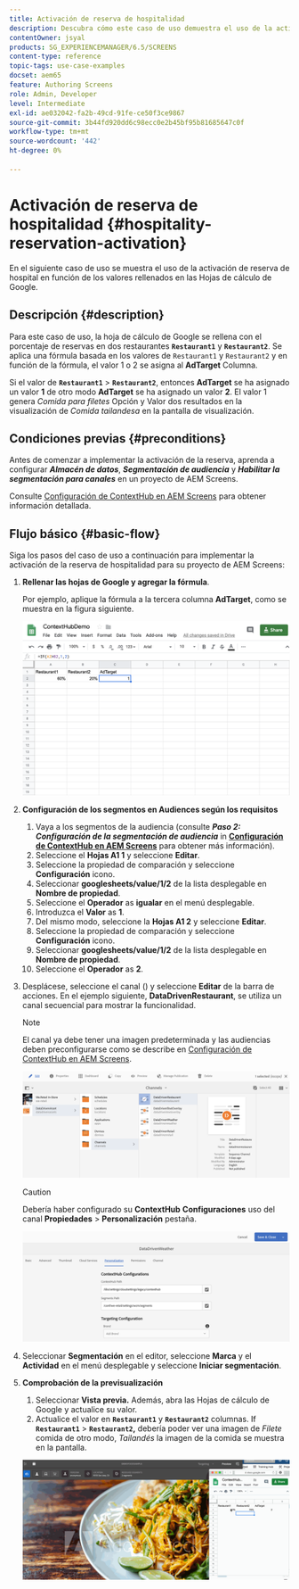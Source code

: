 ```yaml
---
title: Activación de reserva de hospitalidad
description: Descubra cómo este caso de uso demuestra el uso de la activación de reserva de hospitalidad en función de los valores rellenados en Hojas de cálculo de Google.
contentOwner: jsyal
products: SG_EXPERIENCEMANAGER/6.5/SCREENS
content-type: reference
topic-tags: use-case-examples
docset: aem65
feature: Authoring Screens
role: Admin, Developer
level: Intermediate
exl-id: ae032042-fa2b-49cd-91fe-ce50f3ce9867
source-git-commit: 3b44fd920dd6c98ecc0e2b45bf95b81685647c0f
workflow-type: tm+mt
source-wordcount: '442'
ht-degree: 0%

---
```


# Activación de reserva de hospitalidad {#hospitality-reservation-activation}

En el siguiente caso de uso se muestra el uso de la activación de reserva de hospital en función de los valores rellenados en las Hojas de cálculo de Google.

## Descripción {#description}

Para este caso de uso, la hoja de cálculo de Google se rellena con el porcentaje de reservas en dos restaurantes **`Restaurant1`** y **`Restaurant2`**. Se aplica una fórmula basada en los valores de `Restaurant1` y `Restaurant2` y en función de la fórmula, el valor 1 o 2 se asigna al **AdTarget** Columna.

Si el valor de **`Restaurant1`** > **`Restaurant2`**, entonces **AdTarget** se ha asignado un valor **1** de otro modo **AdTarget** se ha asignado un valor **2**. El valor 1 genera *Comida para filetes* Opción y Valor dos resultados en la visualización de *Comida tailandesa* en la pantalla de visualización.

## Condiciones previas {#preconditions}

Antes de comenzar a implementar la activación de la reserva, aprenda a configurar ***Almacén de datos***, ***Segmentación de audiencia*** y ***Habilitar la segmentación para canales*** en un proyecto de AEM Screens.

Consulte [Configuración de ContextHub en AEM Screens](configuring-context-hub.md) para obtener información detallada.

## Flujo básico {#basic-flow}

Siga los pasos del caso de uso a continuación para implementar la activación de la reserva de hospitalidad para su proyecto de AEM Screens:

1. **Rellenar las hojas de Google y agregar la fórmula**.

   Por ejemplo, aplique la fórmula a la tercera columna **AdTarget**, como se muestra en la figura siguiente.

   ![screen_shot_2019-04-29at94132am](assets/screen_shot_2019-04-29at94132am.png)

1. **Configuración de los segmentos en Audiences según los requisitos**

   1. Vaya a los segmentos de la audiencia (consulte ***Paso 2: Configuración de la segmentación de audiencia*** in **[Configuración de ContextHub en AEM Screens](configuring-context-hub.md)** para obtener más información).
   1. Seleccione el **Hojas A1 1** y seleccione **Editar**.
   1. Seleccione la propiedad de comparación y seleccione **Configuración** icono.
   1. Seleccionar **googlesheets/value/1/2** de la lista desplegable en **Nombre de propiedad**.
   1. Seleccione el **Operador** as **igualar** en el menú desplegable.
   1. Introduzca el **Valor** as **1**.
   1. Del mismo modo, seleccione la **Hojas A1 2** y seleccione **Editar**.
   1. Seleccione la propiedad de comparación y seleccione **Configuración** icono.
   1. Seleccionar **googlesheets/value/1/2** de la lista desplegable en **Nombre de propiedad**.
   1. Seleccione el **Operador** as **2**.

1. Desplácese, seleccione el canal () y seleccione **Editar** de la barra de acciones. En el ejemplo siguiente, **DataDrivenRestaurant**, se utiliza un canal secuencial para mostrar la funcionalidad.

   >[!NOTE]
   >
   >El canal ya debe tener una imagen predeterminada y las audiencias deben preconfigurarse como se describe en [Configuración de ContextHub en AEM Screens](configuring-context-hub.md).

   ![screen_shot_2019-05-08at14652pm](assets/screen_shot_2019-05-08at14652pm.png)

   >[!CAUTION]
   >
   >Debería haber configurado su **ContextHub** **Configuraciones** uso del canal **Propiedades** > **Personalización** pestaña.

   ![screen_shot_2019-05-08a114106m](assets/screen_shot_2019-05-08at114106am.png)

1. Seleccionar **Segmentación** en el editor, seleccione **Marca** y el **Actividad** en el menú desplegable y seleccione **Iniciar segmentación**.
1. **Comprobación de la previsualización**

   1. Seleccionar **Vista previa.** Además, abra las Hojas de cálculo de Google y actualice su valor.
   1. Actualice el valor en **`Restaurant1`** y **`Restaurant2`** columnas. If **`Restaurant1`** > **`Restaurant2`,** debería poder ver una imagen de *Filete* comida de otro modo, *Tailandés* la imagen de la comida se muestra en la pantalla.

   ![result5](assets/result5.gif)
